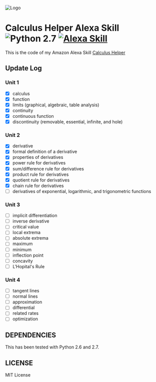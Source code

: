 ![Logo](https://images-na.ssl-images-amazon.com/images/I/51SumZMQoZL._SL210_QL95_BG0,0,0,0_FMpng_.jpg)
# Calculus Helper Alexa Skill ![Python 2.7](https://img.shields.io/badge/Python-2.7-blue.svg) [![Alexa Skill](https://img.shields.io/badge/Amazon-Published-orange.svg)](http://amzn.to/2AjyGqv)
This is the code of my Amazon Alexa Skill [Calculus Helper](http://amzn.to/2AjyGqv)

## Update Log

### Unit 1
- [x] calculus
- [x] function
- [x] limits (graphical, algebraic, table analysis)
- [x] continuity
- [x] continuous function
- [x] discontinuity (removable, essential, infinite, and hole) 

### Unit 2
- [x] derivative
- [x] formal definition of a derivative
- [x] properties of derivatives
- [x] power rule for derivatives
- [x] sum/difference rule for derivatives
- [x] product rule for derivatives
- [x] quotient rule for derivatives
- [x] chain rule for derivatives
- [ ] derivatives of exponential, logarithmic, and trigonometric functions
 
 ### Unit 3
- [ ] implicit differentiation
- [ ] inverse derivative 
- [ ] critical value
- [ ] local extrema
- [ ] absolute extrema
- [ ] maximum
- [ ] minimum
- [ ] inflection point
- [ ] concavity
- [ ] L'Hopital's Rule 

### Unit 4
- [ ] tangent lines
- [ ] normal lines
- [ ] approximation
- [ ] differential
- [ ] related rates
- [ ] optimization

## DEPENDENCIES

This has been tested with Python 2.6 and 2.7.

## LICENSE

MIT License
